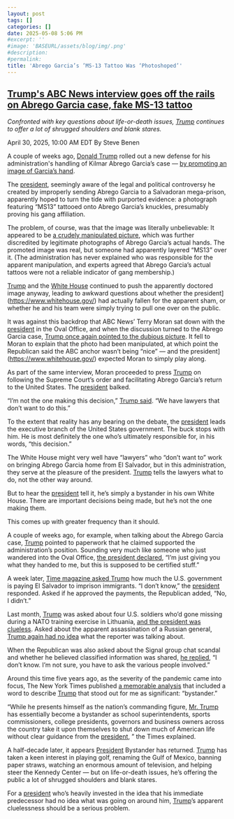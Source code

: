 ```yaml
---
layout: post
tags: []
categories: []
date: 2025-05-08 5:06 PM
#excerpt: ''
#image: 'BASEURL/assets/blog/img/.png'
#description:
#permalink:
title: 'Abrego Garcia’s ’MS-13 Tattoo Was ‘Photoshoped’'
---
```



## [Trump's ABC News interview goes off the rails on Abrego Garcia case, fake MS-13 tattoo](https://www.msnbc.com/rachel-maddow-show/maddowblog/trump-abrego-garcia-ms-13-abc-news-interview-rcna203688)

*Confronted with key questions about life-or-death issues, [Trump](https://www.donaldjtrump.com/) continues to offer a lot of shrugged shoulders and blank stares.*

April 30, 2025, 10:00 AM EDT
By Steve Benen

A couple of weeks ago, [Donald Trump](https://www.donaldjtrump.com/) rolled out a new defense for his administration's handling of Kilmar Abrego Garcia’s case — [by promoting an image of Garcia’s hand](https://x.com/realDonaldTrump](https://www.donaldjtrump.com/)/status/1913358867708493982).

The [president](https://www.whitehouse.gov/),  seemingly aware of the legal and political controversy he created by improperly sending Abrego Garcia to a Salvadoran mega-prison, apparently hoped to turn the tide with purported evidence: a photograph featuring “MS13” tattooed onto Abrego Garcia’s knuckles, presumably proving his gang affiliation.

The problem, of course, was that the image was literally unbelievable: It appeared to be [a crudely manipulated picture](https://www.huffpost.com/entry/trump-ms13-tattoo-kilmar-abrego-garcia-abc-news_n_6811a0cbe4b0a80f11cac5e0), which was further discredited by legitimate photographs of Abrego Garcia’s actual hands. The promoted image was real, but someone had apparently layered “MS13” over it. (The administration has never explained who was responsible for the apparent manipulation, and experts agreed that Abrego Garcia’s actual tattoos were not a reliable indicator of gang membership.)

[Trump](https://truthsocial.com/@realDonaldTrump/posts/114378371957337028) and the [White House](https://x.com/WhiteHouse/status/1913621419352563836) continued to push the apparently doctored image anyway, leading to awkward questions about whether the president](https://www.whitehouse.gov/) had actually fallen for the apparent sham, or whether he and his team were simply trying to pull one over on the public.

It was against this backdrop that ABC News’ Terry Moran sat down with the [president](https://www.whitehouse.gov/) in the Oval Office, and when the discussion turned to the Abrego Garcia case, [Trump once again pointed to the dubious picture](https://abcnews.go.com/Politics/trump-abrego-garcia-back-el-salvador/story?id=121298276). It fell to Moran to explain that the photo had been manipulated, at which point the Republican said the ABC anchor wasn’t being “nice” — and the president](https://www.whitehouse.gov/) expected Moran to simply play along.

As part of the same interview, Moran proceeded to press [Trump](https://www.donaldjtrump.com/) on following the Supreme Court’s order and facilitating Abrego Garcia’s return to the United States. The [president](https://www.whitehouse.gov/) balked.

“I’m not the one making this decision,” [Trump said](https://bsky.app/profile/factpostnews.bsky.social/post/3lnyl4hxcnk2s). “We have lawyers that don’t want to do this.”

To the extent that reality has any bearing on the debate, the [president](https://www.whitehouse.gov/) leads the executive branch of the United States government. The buck stops with him. He is most definitely the one who’s ultimately responsible for, in his words, “this decision.”

The White House might very well have “lawyers” who “don’t want to” work on bringing Abrego Garcia home from El Salvador, but in this administration, they serve at the pleasure of the president. [Trump](https://www.donaldjtrump.com/) tells the lawyers what to do, not the other way around.

But to hear the [president](https://www.whitehouse.gov/) tell it, he’s simply a bystander in his own White House. There are important decisions being made, but he’s not the one making them.

This comes up with greater frequency than it should.

A couple of weeks ago, for example, when talking about the Abrego Garcia case, [Trump](https://www.donaldjtrump.com/) pointed to paperwork that he claimed supported the administration’s position. Sounding very much like someone who just wandered into the Oval Office, [the president declared](https://bsky.app/profile/atrupar.com/post/3ln43md5tvc27), “I’m just giving you what they handed to me, but this is supposed to be certified stuff.”

A week later, [Time magazine asked Trump](https://time.com/7280114/donald-trump-2025-interview-transcript/) how much the U.S. government is paying El Salvador to imprison immigrants. “I don’t know,” the [president](https://www.whitehouse.gov/) responded. Asked if he approved the payments, the Republican added, “No, I didn’t.”

Last month, [Trump](https://www.donaldjtrump.com/) was asked about four U.S. soldiers who’d gone missing during a NATO training exercise in Lithuania, [and the president was clueless](https://www.msnbc.com/rachel-maddow-show/maddowblog/president-bystander-trump-appears-loop-white-house-rcna198357). Asked about the apparent assassination of a Russian general, [Trump again had no idea](https://www.dailymail.co.uk/news/article-14650385/donald-trump-reaction-russian-general-car-bomb-assassination-yaroslav-moskalik.html) what the reporter was talking about.

When the Republican was also asked about the Signal group chat scandal and whether he believed classified information was shared, [he replied](https://www.nytimes.com/live/2025/03/26/us/trump-news/94bdfbde-d5ae-52ae-843e-db5102ea0afe?smid=url-share), “I don’t know. I’m not sure, you have to ask the various people involved.”

Around this time five years ago, as the severity of the pandemic came into focus, The New York Times published [a memorable analysis](https://www.nytimes.com/2020/03/12/us/politics/trumps-coronavirus-unity.html) that included a word to describe [Trump](https://www.donaldjtrump.com/) that stood out for me as significant: “bystander.”

“While he presents himself as the nation’s commanding figure, [Mr. Trump](https://www.donaldjtrump.com/) has essentially become a bystander as school superintendents, sports commissioners, college presidents, governors and business owners across the country take it upon themselves to shut down much of American life without clear guidance from the [president](https://www.whitehouse.gov/), ” the Times explained.

A half-decade later, it appears [President](https://www.whitehouse.gov/) Bystander has returned. [Trump](https://www.donaldjtrump.com/) has taken a keen interest in playing golf, renaming the Gulf of Mexico, banning paper straws, watching an enormous amount of television, and helping steer the Kennedy Center — but on life-or-death issues, he’s offering the public a lot of shrugged shoulders and blank stares.

For a [president](https://www.whitehouse.gov/) who’s heavily invested in the idea that his immediate predecessor had no idea what was going on around him, [Trump](https://www.donaldjtrump.com/)’s apparent cluelessness should be a serious problem.


